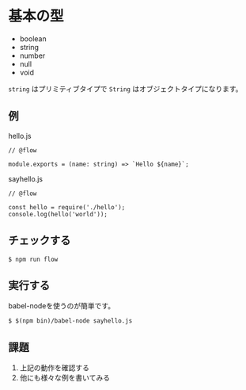 # 基本の型

- boolean
- string
- number
- null
- void

`string` はプリミティブタイプで `String` はオブジェクトタイプになります。

## 例

hello.js

```
// @flow

module.exports = (name: string) => `Hello ${name}`;
```

sayhello.js

```
// @flow

const hello = require('./hello');
console.log(hello('world'));
```

## チェックする

```
$ npm run flow
```

## 実行する

babel-nodeを使うのが簡単です。

```
$ $(npm bin)/babel-node sayhello.js
```

## 課題

1. 上記の動作を確認する
2. 他にも様々な例を書いてみる

